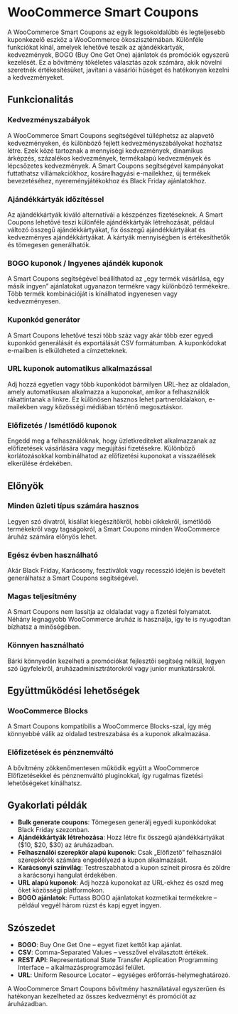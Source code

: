 # WooCommerce Smart Coupons

A WooCommerce Smart Coupons az egyik legsokoldalúbb és legteljesebb kuponkezelő eszköz a WooCommerce ökoszisztémában. Különféle funkciókat kínál, amelyek lehetővé teszik az ajándékkártyák, kedvezmények, BOGO (Buy One Get One) ajánlatok és promóciók egyszerű kezelését. Ez a bővítmény tökéletes választás azok számára, akik növelni szeretnék értékesítésüket, javítani a vásárlói hűséget és hatékonyan kezelni a kedvezményeket.

## Funkcionalitás

### Kedvezményszabályok

A WooCommerce Smart Coupons segítségével túlléphetsz az alapvető kedvezményeken, és különböző fejlett kedvezményszabályokat hozhatsz létre. Ezek közé tartoznak a mennyiségi kedvezmények, dinamikus árképzés, százalékos kedvezmények, termékalapú kedvezmények és lépcsőzetes kedvezmények. A Smart Coupons segítségével kampányokat futtathatsz villámakciókhoz, kosárelhagyási e-mailekhez, új termékek bevezetéséhez, nyereményjátékokhoz és Black Friday ajánlatokhoz.

### Ajándékkártyák időzítéssel

Az ajándékkártyák kiváló alternatívái a készpénzes fizetéseknek. A Smart Coupons lehetővé teszi különféle ajándékkártyák létrehozását, például változó összegű ajándékkártyákat, fix összegű ajándékkártyákat és kedvezményes ajándékkártyákat. A kártyák mennyiségben is értékesíthetők és tömegesen generálhatók.

### BOGO kuponok / Ingyenes ajándék kuponok

A Smart Coupons segítségével beállíthatod az „egy termék vásárlása, egy másik ingyen” ajánlatokat ugyanazon termékre vagy különböző termékekre. Több termék kombinációját is kínálhatod ingyenesen vagy kedvezményesen.

### Kuponkód generátor

A Smart Coupons lehetővé teszi több száz vagy akár több ezer egyedi kuponkód generálását és exportálását CSV formátumban. A kuponkódokat e-mailben is elküldheted a címzetteknek.

### URL kuponok automatikus alkalmazással

Adj hozzá egyetlen vagy több kuponkódot bármilyen URL-hez az oldaladon, amely automatikusan alkalmazza a kuponokat, amikor a felhasználók rákattintanak a linkre. Ez különösen hasznos lehet partneroldalakon, e-mailekben vagy közösségi médiában történő megosztáskor.

### Előfizetés / Ismétlődő kuponok

Engedd meg a felhasználóknak, hogy üzletkrediteket alkalmazzanak az előfizetések vásárlására vagy megújítási fizetésekre. Különböző korlátozásokkal kombinálhatod az előfizetési kuponokat a visszaélések elkerülése érdekében.

## Előnyök

### Minden üzleti típus számára hasznos

Legyen szó divatról, kisállat kiegészítőkről, hobbi cikkekről, ismétlődő termékekről vagy tagságokról, a Smart Coupons minden WooCommerce áruház számára előnyös lehet.

### Egész évben használható

Akár Black Friday, Karácsony, fesztiválok vagy recesszió idején is bevételt generálhatsz a Smart Coupons segítségével.

### Magas teljesítmény

A Smart Coupons nem lassítja az oldaladat vagy a fizetési folyamatot. Néhány legnagyobb WooCommerce áruház is használja, így te is nyugodtan bízhatsz a minőségében.

### Könnyen használható

Bárki könnyedén kezelheti a promóciókat fejlesztői segítség nélkül, legyen szó ügyfelekről, áruházadminisztrátorokról vagy junior munkatársakról.

## Együttműködési lehetőségek

### WooCommerce Blocks

A Smart Coupons kompatibilis a WooCommerce Blocks-szal, így még könnyebbé válik az oldalad testreszabása és a kuponok alkalmazása.

### Előfizetések és pénznemváltó

A bővítmény zökkenőmentesen működik együtt a WooCommerce Előfizetésekkel és pénznemváltó pluginokkal, így rugalmas fizetési lehetőségeket kínálhatsz.

## Gyakorlati példák

- **Bulk generate coupons**: Tömegesen generálj egyedi kuponkódokat Black Friday szezonban.
- **Ajándékkártyák létrehozása**: Hozz létre fix összegű ajándékkártyákat ($10, $20, $30) az áruházadban.
- **Felhasználói szerepkör alapú kuponok**: Csak „Előfizető” felhasználói szerepkörök számára engedélyezd a kupon alkalmazását.
- **Karácsonyi színvilág**: Testreszabhatod a kupon színeit pirosra és zöldre a karácsonyi hangulat érdekében.
- **URL alapú kuponok**: Adj hozzá kuponokat az URL-ekhez és oszd meg őket közösségi platformokon.
- **BOGO ajánlatok**: Futtass BOGO ajánlatokat kozmetikai termékekre – például vegyél három rúzst és kapj egyet ingyen.

## Szószedet

- **BOGO**: Buy One Get One – egyet fizet kettőt kap ajánlat.
- **CSV**: Comma-Separated Values – vesszővel elválasztott értékek.
- **REST API**: Representational State Transfer Application Programming Interface – alkalmazásprogramozási felület.
- **URL**: Uniform Resource Locator – egységes erőforrás-helymeghatározó.

A WooCommerce Smart Coupons bővítmény használatával egyszerűen és hatékonyan kezelheted az összes kedvezményt és promóciót az áruházadban.